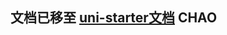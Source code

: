 <h2>
文档已移至 <a href="https://uniapp.dcloud.io/uniCloud/uni-starter.html" target="_blank">uni-starter文档</a>
CHAO
</h2>